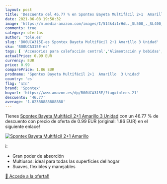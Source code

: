 ```yaml
---
layout: post
title: 'Descuento del 46.77 % en Spontex Bayeta Multifácil 2+1  Amarillo '
date: 2021-06-08 19:50:32
image: 'https://m.media-amazon.com/images/I/514k4i1rHdL._SL500_._SL400_.jpg'
comments: true
category: ofertas
author: 'tole.es'
slug: 'B00UCA315E-es Spontex Bayeta Multifácil 2+1 Amarillo 3 Unidad'
sku: 'B00UCA315E-es'
tags: [ 'Accesorios para calefacción central','Alimentación y bebidas','Bricolaje y herramientas','Calefacción central y accesorios','Climatización','Cuidado y limpieza del hogar','Productos de limpieza para el hogar','Salud y cuidado personal','Suministros de construcción','bayeta','spontex', ]
actualPrice: 0.99 EUR
currency: EUR
price: 0.99
comparePrice: 1.86 EUR
prodname: 'Spontex Bayeta Multifácil 2+1  Amarillo  3 Unidad'
country: 'es'
flag: '🇪🇸'
brand: 'Spontex'
buyurl: 'https://www.amazon.es/dp/B00UCA315E/?tag=tolees-21'
descuento: '46.77'
average: '1.02388888888888'
---
```


Tienes [Spontex Bayeta Multifácil 2+1  Amarillo  3 Unidad](https://www.amazon.es/dp/B00UCA315E/?tag=tolees-21) con un 46.77 % de descuento con precio de oferta de 0.99 EUR (original: 1.86 EUR) en el siguiente enlace!

[![Spontex Bayeta Multifácil 2+1  Amarillo ](https://m.media-amazon.com/images/I/514k4i1rHdL._SL500_._SL400_.jpg)](https://www.amazon.es/dp/B00UCA315E/?tag=tolees-21)

ℹ️:

- Gran poder de absorción
- Multiusos: ideal para todas las superficies del hogar
- Suaves, flexibles y manejables

[🛒 Accede a la oferta!!](https://www.amazon.es/dp/B00UCA315E/?tag=tolees-21)
